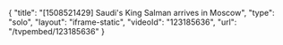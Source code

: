 {
    "title": "[1508521429] Saudi's King Salman arrives in Moscow",
    "type": "solo",
    "layout": "iframe-static",
    "videoId": "123185636",
    "url": "\/tvpembed\/123185636"
}